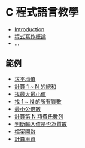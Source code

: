 # C 程式語言教學

* [Introduction](README.md)
* [程式寫作概論](writing-intro.md)
* ...

## 範例

* [求平均值](example/avg.md)
* [計算 1 ~ N 的總和](example/sum(1,n).md)
* [找最大最小值](example/find-max-min.md)
* [找 1 ~ N 的所有質數](example/find-prime-numbers.md)
* [最小公倍數](example/least-common-multiple.md)
* [計算第 N 項費氏數列](example/fibonacci-number.md)
* [判斷輸入值是否為質數](example/input-is-prime-number-or-not.md)
* [檔案開啟](example/open-file.md)
* [計算車資](example/taxi-fee-calculator.md)
